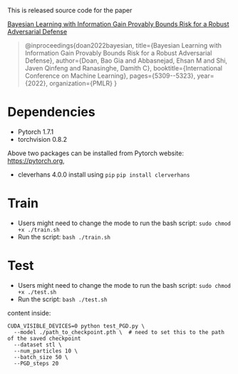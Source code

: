 This is released source code for the paper

[Bayesian Learning with Information Gain Provably Bounds Risk for a Robust Adversarial Defense](https://proceedings.mlr.press/v162/doan22a.html)

>@inproceedings{doan2022bayesian,
>  title={Bayesian Learning with Information Gain Provably Bounds Risk for a Robust Adversarial Defense},
>  author={Doan, Bao Gia and Abbasnejad, Ehsan M and Shi, Javen Qinfeng and Ranasinghe, Damith C},
>  booktitle={International Conference on Machine Learning},
>  pages={5309--5323},
>  year={2022},
>  organization={PMLR}
>}


# Dependencies

- Pytorch 1.7.1
- torchvision 0.8.2

Above two packages can be installed from Pytorch website: https://pytorch.org, 

- cleverhans 4.0.0
  install using `pip`
  `pip install clerverhans`

# Train 

- Users might need to change the mode to run the bash script:
  `sudo chmod +x ./train.sh`
- Run the script:
  `bash ./train.sh`



# Test

- Users might need to change the mode to run the bash script:
  `sudo chmod +x ./test.sh`
- Run the script:
  `bash ./test.sh`

content inside:
```
CUDA_VISIBLE_DEVICES=0 python test_PGD.py \
  --model ./path_to_checkpoint.pth \  # need to set this to the path of the saved checkpoint
  --dataset stl \
  --num_particles 10 \
  --batch_size 50 \
  --PGD_steps 20
```

